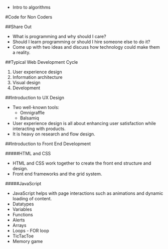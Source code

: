 - Intro to algorithms

#Code for Non Coders

##Share Out
- What is programming and why should I care?
- Should I learn programming or should I hire someone else to do it?
- Come up with two ideas and discuss how technology could make them a reality.

##Typical Web Development Cycle
1. User experience design
2. Information architecture
3. Visual design
4. Development

##Introduction to UX Design
- Two well-known tools:
	- Omnigraffle
	- Balsamiq
- User experience design is all about enhancing user satisfaction while interacting with products.
- It is heavy on research and flow design. 

##Introduction to Front End Development

#####HTML and CSS
- HTML and CSS work together to create the front end structure and design.
- Front end frameworks and the grid system.

#####JavaScript
- JavaScript helps with page interactions such as animations and dynamic loading of content.
- Datatypes
- Variables
- Functions
- Alerts
- Arrays
- Loops - FOR loop
- TicTacToe
- Memory game